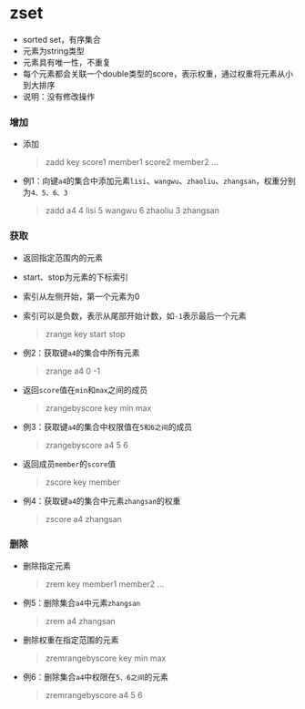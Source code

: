 # zset

* sorted set，有序集合
* 元素为string类型
* 元素具有唯⼀性，不重复
* 每个元素都会关联⼀个double类型的score，表示权重，通过权重将元素从⼩到⼤排序
* 说明：没有修改操作

### 增加 <a href="#zeng-jia" id="zeng-jia"></a>

*   添加

    > zadd key score1 member1 score2 member2 ...
*   例1：向键`a4`的集合中添加元素`lisi`、`wangwu`、`zhaoliu`、`zhangsan`，权重分别为`4、5、6、3`

    > zadd a4 4 lisi 5 wangwu 6 zhaoliu 3 zhangsan

### 获取 <a href="#huo-qu" id="huo-qu"></a>

* 返回指定范围内的元素
* start、stop为元素的下标索引
* 索引从左侧开始，第⼀个元素为0
*   索引可以是负数，表示从尾部开始计数，如`-1`表示最后⼀个元素

    > zrange key start stop
*   例2：获取键`a4`的集合中所有元素

    > zrange a4 0 -1
*   返回`score`值在`min`和`max`之间的成员

    > zrangebyscore key min max
*   例3：获取键`a4`的集合中权限值在`5和6之间`的成员

    > zrangebyscore a4 5 6
*   返回成员`member`的`score`值

    > zscore key member
*   例4：获取键`a4`的集合中元素`zhangsan`的权重

    > zscore a4 zhangsan

### 删除 <a href="#shan-chu" id="shan-chu"></a>

*   删除指定元素

    > zrem key member1 member2 ...
*   例5：删除集合`a4`中元素`zhangsan`

    > zrem a4 zhangsan
*   删除权重在指定范围的元素

    > zremrangebyscore key min max
*   例6：删除集合`a4`中权限在`5、6之间`的元素

    > zremrangebyscore a4 5 6
